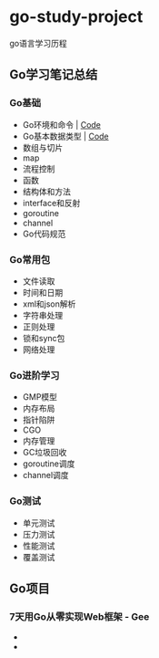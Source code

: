 # go-study-project
go语言学习历程

## Go学习笔记总结
   
 ### Go基础
   
   - Go环境和命令 | [Code](go-study/go_basic/command)
   - Go基本数据类型 | [Code](go-study/go_basic/basic_data_type)
   - 数组与切片
   - map
   - 流程控制
   - 函数
   - 结构体和方法
   - interface和反射
   - goroutine 
   - channel  
   - Go代码规范
   
 ### Go常用包
 
   - 文件读取
   - 时间和日期
   - xml和json解析
   - 字符串处理
   - 正则处理
   - 锁和sync包
   - 网络处理
   
 ### Go进阶学习
   
   - GMP模型
   - 内存布局
   - 指针陷阱
   - CGO
   - 内存管理
   - GC垃圾回收
   - goroutine调度
   - channel调度
   
 ### Go测试
 
   - 单元测试
   - 压力测试
   - 性能测试
   - 覆盖测试
   
   
## Go项目
   
  ### 7天用Go从零实现Web框架 - Gee
   
   
   -
   - 
    
    
   
   
   
   
     








